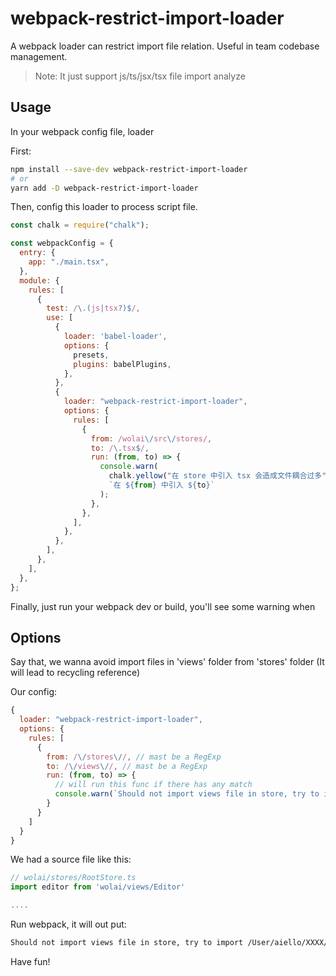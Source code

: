# webpack-restrict-import-loader

A webpack loader can restrict import file relation. Useful in team codebase management.

> Note: It just support js/ts/jsx/tsx file import analyze

## Usage

In your webpack config file, loader

First:

```bash
npm install --save-dev webpack-restrict-import-loader
# or 
yarn add -D webpack-restrict-import-loader
```

Then, config this loader to process script file.

```javascript
const chalk = require("chalk");

const webpackConfig = {
  entry: {
    app: "./main.tsx",
  },
  module: {
    rules: [
      {
        test: /\.(js|tsx?)$/,
        use: [
          {
            loader: 'babel-loader',
            options: {
              presets,
              plugins: babelPlugins,
            },
          },
          {
            loader: "webpack-restrict-import-loader",
            options: {
              rules: [
                {
                  from: /wolai\/src\/stores/,
                  to: /\.tsx$/,
                  run: (from, to) => {
                    console.warn(
                      chalk.yellow("在 store 中引入 tsx 会造成文件耦合过多"),
                      `在 ${from} 中引入 ${to}`
                    );
                  },
                },
              ],
            },
          },
        ],
      },
    ],
  },
};
```

Finally, just run your webpack dev or build, you'll see some warning when 

## Options

Say that, we wanna avoid import files in 'views' folder from 'stores' folder (It will lead to recycling reference)

Our config:

```javascript
{
  loader: "webpack-restrict-import-loader",
  options: {
    rules: [
      {
        from: /\/stores\//, // mast be a RegExp
        to: /\/views\//, // mast be a RegExp
        run: (from, to) => {
          // will run this func if there has any match
          console.warn(`Should not import views file in store, try to import ${to} in ${from}`)
        }
      }
    ]
  }
}
```

We had a source file like this:

```javascript
// wolai/stores/RootStore.ts
import editor from 'wolai/views/Editor'

....
```

Run webpack, it will out put:

```bash
Should not import views file in store, try to import /User/aiello/XXXX/wolai/views/Editor.tsx in /User/aiello/XXXX/wolai/stores/RootStore.ts
```

Have fun!


